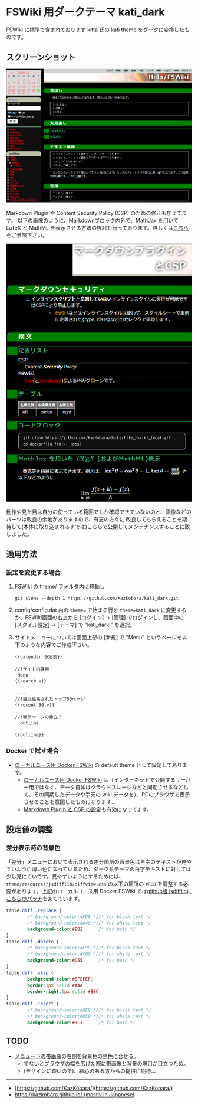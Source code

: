 # FSWiki 用ダークテーマ kati_dark

FSWiki に標準で含まれております kitta 氏の [kati](https://fswiki.osdn.jp/cgi-bin/wiki.cgi?page=BugTrack%2Dtheme%2F4) theme をダークに変換したものです。

## スクリーンショット

![スクリーンショット](./docs/screenshot.png "kati_dark screenshot")

Markdown Plugin や Content Security Policy (CSP) のための修正も加えてます。
以下の画像のように、Markdownブロック内外で、MathJax を用いて LaTeX と MathML を表示させる方法の検討も行っております。詳しくは[こちら](https://kazkobara.github.io/kati_dark/docs/markdown/markdown_plugin_for_fswiki.html "https://kazkobara.github.io/kati_dark/docs/markdown/markdown_plugin_for_fswiki.html")をご参照下さい。

![markdown_screenshot](https://raw.githubusercontent.com/KazKobara/kati_dark/main/docs/markdown/markdown_screenshot_jp.png "Markdown Screenshot")

動作や見た目は自分の使っている範囲でしか確認できていないのと、画像などのパーツは改良の余地がありますので、有志の方々に
改良してもらえることを期待して(本体に取り込まれるまでは)こちらで公開してメンテナンスすることに致しました。

## 適用方法

### 設定を変更する場合

1. FSWiki の theme/ フォルダ内に移動し

    ```shell
    git clone --depth 1 https://github.com/KazKobara/kati_dark.git
    ```

1. config/config.dat 内の `theme=` で始まる行を `theme=kati_dark` に変更するか、FSWiki画面の右上から [ログイン] -> [管理] でログインし、画面中の [スタイル設定] -> [テーマ] で "kati_dark!" を選択。

1. サイドメニューについては画面上部の [新規] で "Menu" というページを以下のような内容でご作成下さい。

    ```text
    {{calendar 予定表}}

    //!サイト内検索
    !Menu
    {{search v}}

    ----
    //!最近編集されたトップ50ページ
    {{recent 50,v}}

    //!表示ページの章立て
    ! outline

    {{outline}}
    ```

### Docker で試す場合

- [ローカルユース用 Docker FSWiki] の default theme として設定してあります。
  - [ローカルユース用 Docker FSWiki] は（インターネットで公開するサーバー用ではなく、データ自体はクラウドスレージなどと同期させるなどして、その同期したデータや手元の wiki データを）、PCのブラウザで表示させることを意図したものになります…
  - [Markdown Plugin と CSP の設定](https://github.com/KazKobara/kati_dark/tree/main/docs/markdown/markdown_plugin_for_fswiki.md)も有効になってます。

[ローカルユース用 Docker FSWiki]: https://github.com/KazKobara/dockerfile_fswiki_local "https://github.com/KazKobara/dockerfile_fswiki_local"
[Markdown Plugin と CSP の設定]: https://github.com/KazKobara/kati_dark/tree/main/docs/markdown/markdown_plugin_for_fswiki.md "https://github.com/KazKobara/kati_dark/tree/main/docs/markdown/markdown_plugin_for_fswiki.md"

<!--
  差分箇所の表示は v0.0.3 から CSP Hash を使い('unsafe-inline' や'unsafe-hashes' を許可することなく)表示されるようになっております。

  - また、「差分」メニューの差分箇所の表示はデフォルトではオフにしてあります。
    - inline scriptを用いた攻撃を受けない状況で使用される場合には、/usr/local/apache2/conf/extra/`httpd-security-fswiki-local.conf` 中において以下のように後者の行をコメントアウトし、前者を有効にすることで差分箇所を表示できるようになります。
    - ただし、SCP (Content Security Policy) の `script-src` の設定は 'unsafe-inline' でなく、script を更新し、CSP Hash または CSP Nonce を使うようにする方がより理想的な対応となります。

    ```apache
    Header always set Content-Security-Policy "default-src 'self'; script-src 'self' 'unsafe-inline';"
    # Header always set Content-Security-Policy "default-src 'self';"
    ```
-->

## 設定値の調整

### 差分表示時の背景色

「差分」メニューにおいて表示される差分箇所の背景色は黒字のテキストが見やすいように薄い色になっているため、ダーク系テーマの白字テキストに対しては少し見にくいです。見やすいようにするためには、`theme/resources/jsdifflib/diffview.css` の以下の箇所の `#RGB` を調整する必要があります。上記のローカルユース用 Docker FSWiki では[github版 jsdifflib](https://github.com/cemerick/jsdifflib)に[こちらのパッチ](https://raw.githubusercontent.com/KazKobara/dockerfile_fswiki_local/main/data/diffview_to_both_white_and_black_text.patch)をあてています。

```css
table.diff .replace {
        /* background-color:#FD8 *//* for black text */
        /* background-color:#640 *//* for white text */
        background-color:#B82      /* for both */
}
table.diff .delete {
        /* background-color:#E99 *//* for black text */
        /* background-color:#C00 *//* for white text */
        background-color:#C55      /* for both */
}
table.diff .skip {
        background-color:#EFEFEF;
        border:1px solid #AAA;
        border-right:1px solid #BBC;
}
table.diff .insert {
        /* background-color:#9E9 *//* for black text */
        /* background-color:#050 *//* for white text */
        background-color:#3C3      /* for both */
```

## TODO

- [メニュー下の帯画像](https://github.com/KazKobara/kati_dark/blob/main/himg2.jpg)の右側を背景色の黒色に合せる。
  - でないとブラウザの幅を広げた際に帯画像と背景の境目が目立つため。
  - (デザインに疎いので)、絵心のある方からの提供に期待…

---

- [https://github.com/KazKobara/](https://github.com/KazKobara/)
- [https://kazkobara.github.io/ (mostly in Japanese)](https://kazkobara.github.io/)
